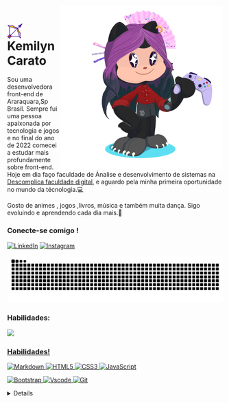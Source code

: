 <img align="right" alt="Developer vector created by storyset - www.freepik.com" height="380" src="assets/octocat-1708805009827.png">

<h1>
    <a href="https://kemilyn1227.github.io/portifolio/">
     <img align="center" alt="" width="36px" src="assets/archery_6796448.png"></a>
     <span>Kemilyn Carato</span>
</h1>

<p>Sou uma desenvolvedora front-end de Araraquara,Sp Brasil. Sempre fui uma pessoa apaixonada por tecnologia e jogos e no final do ano de 2022 comecei a estudar mais profundamente sobre front-end. Hoje em dia faço faculdade de Ánalise e desenvolvimento de sistemas na <a href="https://descomplica.com.br/faculdade/?utm_source=google&utm_medium=cpc&utm_campaign=psq-institucional-uee-ongoing-sitelink&gad_source=1&gclid=Cj0KCQiAxOauBhCaARIsAEbUSQT3PBfdzDhO5--Ajt5dnlv5sXxhCGz-7T2BKDDz3KaT3uEnFZt5wGIaAiZ-EALw_wcB">Descomplica faculdade digital</a>, e aguardo pela minha primeira oportunidade no mundo da técnologia.💻 </p>

<p>Gosto de animes , jogos ,livros, música e também muita dança. Sigo evoluindo e aprendendo cada dia mais.👾</p>

<h3 >Conecte-se comigo !</h3>

[![LinkedIn](https://img.shields.io/badge/-LinkedIn-000?style=for-the-badge&logo=linkedin&logoColor=FF00F6&color:FFF)](https://www.linkedin.com/in/kemilyntinta/)
[![Instagram](https://img.shields.io/badge/-Instagram-000?style=for-the-badge&logo=instagram&logoColor=FF00F6&color:FFF)](https://www.instagram.com/kim_kemilyn/)

<div>

<img src="assets/github-user-contribution (2).svg" alt="">
<h3 >Habilidades:</h3>


<a href="https://github.com/seu-usuário-aqui">
<img loading="lazy" height="180em" src="https://github-readme-stats.vercel.app/api/top-langs/?username=kemilyn1227&layout=compact&langs_count=7&theme=dracula"/>

</div>


<h3 >Habilidades!</h3>

![Markdown](https://img.shields.io/badge/Markdown-000?style=for-the-badge&logo=markdown)
![HTML5](https://img.shields.io/badge/HTML5-E34F26?style=for-the-badge&logo=html5&logoColor=white)
![CSS3](https://img.shields.io/badge/CSS3-1572B6?style=for-the-badge&logo=css3&logoColor=white)
![JavaScript](https://img.shields.io/badge/JavaScript-F7DF1E?style=for-the-badge&logo=javascript&logoColor=black)

![Bootstrap](https://img.shields.io/badge/-boostrap-0D1117?style=for-the-badge&logo=bootstrap&labelColor=0D1117)
![Vscode](https://img.shields.io/badge/Vscode-007ACC?style=for-the-badge&logo=visual-studio-code&logoColor=white)
![Git](https://img.shields.io/badge/GIT-E44C30?style=for-the-badge&logo=git&logoColor=white)




<details align="left">
  <summary></summary> 
 
  - Icon flecha <a href="https://br.freepik.com/icone/tiro-arco_6796448#fromView=search&page=12&position=49&uuid=f3b00dda-ef76-4ec7-abba-afee06efb271">Ícone de Alejandro</a></a><br>
  - modelo <a href="https://github.com/elidianaandrade/elidianaandrade/blob/main/README.md?plain=1">elidianandrade</a>
 
  <div align="right">Feito com carinho 💜 por <a href="https://github.com/elidianaandrade">Kemilyn.</a></div>

</details>

